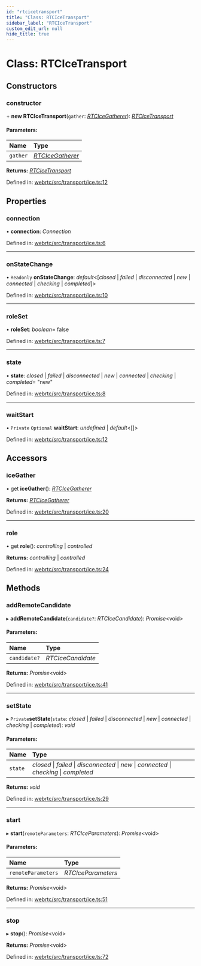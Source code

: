 ```yaml
---
id: "rtcicetransport"
title: "Class: RTCIceTransport"
sidebar_label: "RTCIceTransport"
custom_edit_url: null
hide_title: true
---
```


# Class: RTCIceTransport

## Constructors

### constructor

\+ **new RTCIceTransport**(`gather`: [*RTCIceGatherer*](rtcicegatherer.md)): [*RTCIceTransport*](rtcicetransport.md)

#### Parameters:

Name | Type |
:------ | :------ |
`gather` | [*RTCIceGatherer*](rtcicegatherer.md) |

**Returns:** [*RTCIceTransport*](rtcicetransport.md)

Defined in: [webrtc/src/transport/ice.ts:12](https://github.com/shinyoshiaki/werift-webrtc/blob/ea933e6/packages/webrtc/src/transport/ice.ts#L12)

## Properties

### connection

• **connection**: *Connection*

Defined in: [webrtc/src/transport/ice.ts:6](https://github.com/shinyoshiaki/werift-webrtc/blob/ea933e6/packages/webrtc/src/transport/ice.ts#L6)

___

### onStateChange

• `Readonly` **onStateChange**: *default*<[*closed* \| *failed* \| *disconnected* \| *new* \| *connected* \| *checking* \| *completed*]\>

Defined in: [webrtc/src/transport/ice.ts:10](https://github.com/shinyoshiaki/werift-webrtc/blob/ea933e6/packages/webrtc/src/transport/ice.ts#L10)

___

### roleSet

• **roleSet**: *boolean*= false

Defined in: [webrtc/src/transport/ice.ts:7](https://github.com/shinyoshiaki/werift-webrtc/blob/ea933e6/packages/webrtc/src/transport/ice.ts#L7)

___

### state

• **state**: *closed* \| *failed* \| *disconnected* \| *new* \| *connected* \| *checking* \| *completed*= "new"

Defined in: [webrtc/src/transport/ice.ts:8](https://github.com/shinyoshiaki/werift-webrtc/blob/ea933e6/packages/webrtc/src/transport/ice.ts#L8)

___

### waitStart

• `Private` `Optional` **waitStart**: *undefined* \| *default*<[]\>

Defined in: [webrtc/src/transport/ice.ts:12](https://github.com/shinyoshiaki/werift-webrtc/blob/ea933e6/packages/webrtc/src/transport/ice.ts#L12)

## Accessors

### iceGather

• get **iceGather**(): [*RTCIceGatherer*](rtcicegatherer.md)

**Returns:** [*RTCIceGatherer*](rtcicegatherer.md)

Defined in: [webrtc/src/transport/ice.ts:20](https://github.com/shinyoshiaki/werift-webrtc/blob/ea933e6/packages/webrtc/src/transport/ice.ts#L20)

___

### role

• get **role**(): *controlling* \| *controlled*

**Returns:** *controlling* \| *controlled*

Defined in: [webrtc/src/transport/ice.ts:24](https://github.com/shinyoshiaki/werift-webrtc/blob/ea933e6/packages/webrtc/src/transport/ice.ts#L24)

## Methods

### addRemoteCandidate

▸ **addRemoteCandidate**(`candidate?`: *RTCIceCandidate*): *Promise*<void\>

#### Parameters:

Name | Type |
:------ | :------ |
`candidate?` | *RTCIceCandidate* |

**Returns:** *Promise*<void\>

Defined in: [webrtc/src/transport/ice.ts:41](https://github.com/shinyoshiaki/werift-webrtc/blob/ea933e6/packages/webrtc/src/transport/ice.ts#L41)

___

### setState

▸ `Private`**setState**(`state`: *closed* \| *failed* \| *disconnected* \| *new* \| *connected* \| *checking* \| *completed*): *void*

#### Parameters:

Name | Type |
:------ | :------ |
`state` | *closed* \| *failed* \| *disconnected* \| *new* \| *connected* \| *checking* \| *completed* |

**Returns:** *void*

Defined in: [webrtc/src/transport/ice.ts:29](https://github.com/shinyoshiaki/werift-webrtc/blob/ea933e6/packages/webrtc/src/transport/ice.ts#L29)

___

### start

▸ **start**(`remoteParameters`: *RTCIceParameters*): *Promise*<void\>

#### Parameters:

Name | Type |
:------ | :------ |
`remoteParameters` | *RTCIceParameters* |

**Returns:** *Promise*<void\>

Defined in: [webrtc/src/transport/ice.ts:51](https://github.com/shinyoshiaki/werift-webrtc/blob/ea933e6/packages/webrtc/src/transport/ice.ts#L51)

___

### stop

▸ **stop**(): *Promise*<void\>

**Returns:** *Promise*<void\>

Defined in: [webrtc/src/transport/ice.ts:72](https://github.com/shinyoshiaki/werift-webrtc/blob/ea933e6/packages/webrtc/src/transport/ice.ts#L72)
